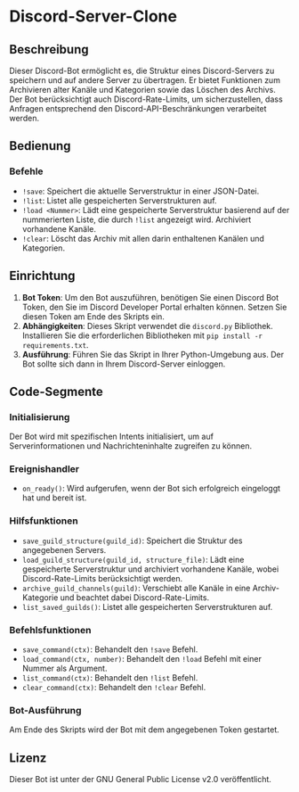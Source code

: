 # Discord-Server-Clone

## Beschreibung
Dieser Discord-Bot ermöglicht es, die Struktur eines Discord-Servers zu speichern und auf andere Server zu übertragen. Er bietet Funktionen zum Archivieren alter Kanäle und Kategorien sowie das Löschen des Archivs. Der Bot berücksichtigt auch Discord-Rate-Limits, um sicherzustellen, dass Anfragen entsprechend den Discord-API-Beschränkungen verarbeitet werden.

## Bedienung

### Befehle
- `!save`: Speichert die aktuelle Serverstruktur in einer JSON-Datei.
- `!list`: Listet alle gespeicherten Serverstrukturen auf.
- `!load <Nummer>`: Lädt eine gespeicherte Serverstruktur basierend auf der nummerierten Liste, die durch `!list` angezeigt wird. Archiviert vorhandene Kanäle.
- `!clear`: Löscht das Archiv mit allen darin enthaltenen Kanälen und Kategorien.

## Einrichtung

1. **Bot Token**: Um den Bot auszuführen, benötigen Sie einen Discord Bot Token, den Sie im Discord Developer Portal erhalten können. Setzen Sie diesen Token am Ende des Skripts ein.
2. **Abhängigkeiten**: Dieses Skript verwendet die `discord.py` Bibliothek. Installieren Sie die erforderlichen Bibliotheken mit `pip install -r requirements.txt`.
3. **Ausführung**: Führen Sie das Skript in Ihrer Python-Umgebung aus. Der Bot sollte sich dann in Ihrem Discord-Server einloggen.

## Code-Segmente

### Initialisierung
Der Bot wird mit spezifischen Intents initialisiert, um auf Serverinformationen und Nachrichteninhalte zugreifen zu können.

### Ereignishandler
- `on_ready()`: Wird aufgerufen, wenn der Bot sich erfolgreich eingeloggt hat und bereit ist.

### Hilfsfunktionen
- `save_guild_structure(guild_id)`: Speichert die Struktur des angegebenen Servers.
- `load_guild_structure(guild_id, structure_file)`: Lädt eine gespeicherte Serverstruktur und archiviert vorhandene Kanäle, wobei Discord-Rate-Limits berücksichtigt werden.
- `archive_guild_channels(guild)`: Verschiebt alle Kanäle in eine Archiv-Kategorie und beachtet dabei Discord-Rate-Limits.
- `list_saved_guilds()`: Listet alle gespeicherten Serverstrukturen auf.

### Befehlsfunktionen
- `save_command(ctx)`: Behandelt den `!save` Befehl.
- `load_command(ctx, number)`: Behandelt den `!load` Befehl mit einer Nummer als Argument.
- `list_command(ctx)`: Behandelt den `!list` Befehl.
- `clear_command(ctx)`: Behandelt den `!clear` Befehl.

### Bot-Ausführung
Am Ende des Skripts wird der Bot mit dem angegebenen Token gestartet.

## Lizenz
Dieser Bot ist unter der GNU General Public License v2.0 veröffentlicht.
